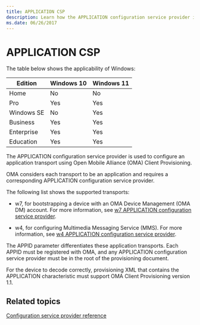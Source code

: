 ```yaml
---
title: APPLICATION CSP
description: Learn how the APPLICATION configuration service provider is used to configure an application transport using Open Mobile Alliance (OMA) Client Provisioning.
ms.date: 06/26/2017
---
```


# APPLICATION CSP

The table below shows the applicability of Windows:

|Edition|Windows 10|Windows 11|
|--- |--- |--- |
|Home|No|No|
|Pro|Yes|Yes|
|Windows SE|No|Yes|
|Business|Yes|Yes|
|Enterprise|Yes|Yes|
|Education|Yes|Yes|

The APPLICATION configuration service provider is used to configure an application transport using Open Mobile Alliance (OMA) Client Provisioning.

OMA considers each transport to be an application and requires a corresponding APPLICATION configuration service provider.

The following list shows the supported transports:

- w7, for bootstrapping a device with an OMA Device Management (OMA DM) account. For more information, see [w7 APPLICATION configuration service provider](w7-application-csp.md).

- w4, for configuring Multimedia Messaging Service (MMS). For more information, see [w4 APPLICATION configuration service provider](w4-application-csp.md).

The APPID parameter differentiates these application transports. Each APPID must be registered with OMA, and any APPLICATION configuration service provider must be in the root of the provisioning document.

For the device to decode correctly, provisioning XML that contains the APPLICATION characteristic must support OMA Client Provisioning version 1.1.

## Related topics

[Configuration service provider reference](index.yml)


